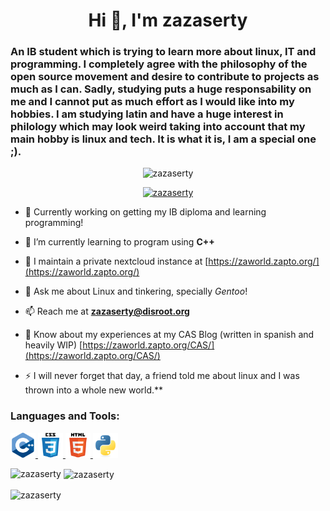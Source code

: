 <h1 align="center">Hi 👋, I'm zazaserty</h1>
<h3 align="left">An IB student which is trying to learn more about linux, IT and programming. I completely agree with the philosophy of the open source movement and desire to contribute to projects as much as I can. Sadly, studying puts a huge responsability on me and I cannot put as much effort as I would like into my hobbies. I am studying latin and have a huge interest in philology which may look weird taking into account that my main hobby is linux and tech. It is what it is, I am a special one ;).</h3>

<p align="center"> <img src="https://komarev.com/ghpvc/?username=zazaserty&label=Profile%20views&color=0e75b6&style=flat" alt="zazaserty" /> </p>

<p align="center"> <a href="https://github.com/ryo-ma/github-profile-trophy"><img src="https://github-profile-trophy.vercel.app/?username=zazaserty" alt="zazaserty" /></a> </p>

- 🔭 Currently working on getting my IB diploma and learning programming!

- 🌱 I’m currently learning to program using **C++**

- 📝 I maintain a private nextcloud instance at [https://zaworld.zapto.org/](https://zaworld.zapto.org/)

- 💬 Ask me about Linux and tinkering, specially *Gentoo*!

- 📫 Reach me at **zazaserty@disroot.org**

- 📄 Know about my experiences at my CAS Blog (written in spanish and heavily WIP) [https://zaworld.zapto.org/CAS/](https://zaworld.zapto.org/CAS/)

- ⚡ I will never forget that day, a friend told me about linux and I was thrown into a whole new world.**

<h3 align="left">Languages and Tools:</h3>
<p align="left"> <a href="https://www.w3schools.com/cpp/" target="_blank" rel="noreferrer"> <img src="https://raw.githubusercontent.com/devicons/devicon/master/icons/cplusplus/cplusplus-original.svg" alt="cplusplus" width="40" height="40"/> </a> <a href="https://www.w3schools.com/css/" target="_blank" rel="noreferrer"> <img src="https://raw.githubusercontent.com/devicons/devicon/master/icons/css3/css3-original-wordmark.svg" alt="css3" width="40" height="40"/> </a> <a href="https://www.w3.org/html/" target="_blank" rel="noreferrer"> <img src="https://raw.githubusercontent.com/devicons/devicon/master/icons/html5/html5-original-wordmark.svg" alt="html5" width="40" height="40"/> </a> <a href="https://www.python.org" target="_blank" rel="noreferrer"> <img src="https://raw.githubusercontent.com/devicons/devicon/master/icons/python/python-original.svg" alt="python" width="40" height="40"/> </a> </p>

<p><img align="left" src="https://github-readme-stats.vercel.app/api/top-langs?username=zazaserty&show_icons=true&locale=en&layout=compact" alt="zazaserty" /></p>

<p>&nbsp;<img align="center" src="https://github-readme-stats.vercel.app/api?username=zazaserty&show_icons=true&locale=en" alt="zazaserty" /></p>

<p><img align="center" src="https://github-readme-streak-stats.herokuapp.com/?user=zazaserty&" alt="zazaserty" /></p>


